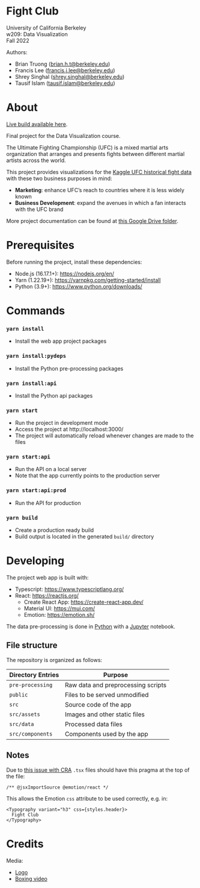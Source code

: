 # Fight Club

University of California Berkeley  
w209: Data Visualization  
Fall 2022

Authors:

- Brian Truong (brian.h.t@berkeley.edu)
- Francis Lee (francis.j.lee@berkeley.edu)
- Shrey Singhal (shrey.singhal@berkeley.edu)
- Tausif Islam (tausif.islam@berkeley.edu)

# About

[Live build available here](https://groups.ischool.berkeley.edu/fightclub/).

Final project for the Data Visualization course.

The Ultimate Fighting Championship (UFC) is a mixed martial arts
organization that arranges and presents fights between different martial artists across the world.

This project provides visualizations for the [Kaggle UFC historical fight data](https://www.kaggle.com/datasets/rajeevw/ufcdata?select=preprocessed_data.csv) with these two business purposes in mind:

- **Marketing**: enhance UFC’s reach to countries where it is less widely known
- **Business Development**: expand the avenues in which a fan interacts with the UFC brand

More project documentation can be found at [this Google Drive folder](https://drive.google.com/drive/folders/1ujbsqWG2VutODLRt32spW-fatCEhLKwO?usp=sharing).

# Prerequisites

Before running the project, install these dependencies:

- Node.js (16.17.1+): https://nodejs.org/en/
- Yarn (1.22.19+): https://yarnpkg.com/getting-started/install
- Python (3.9+): https://www.python.org/downloads/

# Commands

### `yarn install`

- Install the web app project packages

### `yarn install:pydeps`

- Install the Python pre-processing packages

### `yarn install:api`

- Install the Python api packages

### `yarn start`

- Run the project in development mode
- Access the project at http://localhost:3000/
- The project will automatically reload whenever changes are made to the files

### `yarn start:api`

- Run the API on a local server
- Note that the app currently points to the production server

### `yarn start:api:prod`

- Run the API for production

### `yarn build`

- Create a production ready build
- Build output is located in the generated `build/` directory

# Developing

The project web app is built with:

- Typescript: https://www.typescriptlang.org/
- React: https://reactjs.org/
  - Create React App: https://create-react-app.dev/
  - Material UI: https://mui.com/
  - Emotion: https://emotion.sh/

The data pre-processing is done in [Python](https://www.python.org/) with a [Jupyter](https://jupyter.org/) notebook.

## File structure

The repository is organized as follows:

| Directory Entries | Purpose                            |
| ----------------- | ---------------------------------- |
| `pre-processing`  | Raw data and preprocessing scripts |
| `public`          | Files to be served unmodified      |
| `src`             | Source code of the app             |
| `src/assets`      | Images and other static files      |
| `src/data`        | Processed data files               |
| `src/components`  | Components used by the app         |

## Notes

Due to [this issue with CRA](https://github.com/facebook/create-react-app/issues/9847) `.tsx` files should have this pragma at the top of the file:

```tsx
/** @jsxImportSource @emotion/react */
```

This allows the Emotion `css` attribute to be used correctly, e.g. in:

```tsx
<Typography variant="h3" css={styles.header}>
  Fight Club
</Typography>
```

# Credits

Media:

- [Logo](https://icons8.com/icons/set/fight)
- [Boxing video](https://www.pexels.com/video/two-men-spars-in-a-boxing-match-4761711/)
